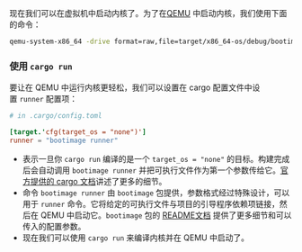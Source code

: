 现在我们可以在虚拟机中启动内核了。为了在[QEMU](https://www.qemu.org/) 中启动内核，我们使用下面的命令：
```bash
qemu-system-x86_64 -drive format=raw,file=target/x86_64-os/debug/bootimage-os-rust.bin
```

### 使用 `cargo run`
要让在 QEMU 中运行内核更轻松，我们可以设置在 cargo 配置文件中设置 `runner` 配置项：
```toml
# in .cargo/config.toml

[target.'cfg(target_os = "none")']
runner = "bootimage runner"
```
- 表示一旦你 `cargo run` 编译的是一个 `target_os = "none"` 的目标。构建完成后会自动调用 `bootimage runner` 并把可执行文件作为第一个参数传给它。[官方提供的 cargo 文档](https://doc.rust-lang.org/cargo/reference/config.html)讲述了更多的细节。
- 命令 `bootimage runner` 由 `bootimage` 包提供，参数格式经过特殊设计，可以用于 `runner` 命令。它将给定的可执行文件与项目的引导程序依赖项链接，然后在 QEMU 中启动它。`bootimage` 包的 [README文档](https://github.com/rust-osdev/bootimage) 提供了更多细节和可以传入的配置参数。
- 现在我们可以使用 `cargo run` 来编译内核并在 QEMU 中启动了。